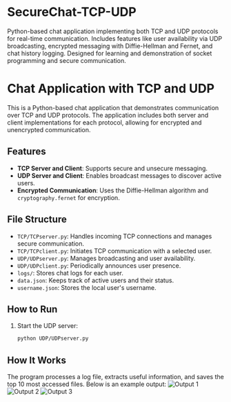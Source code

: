 # SecureChat-TCP-UDP
Python-based chat application implementing both TCP and UDP protocols for real-time communication. Includes features like user availability via UDP broadcasting, encrypted messaging with Diffie-Hellman and Fernet, and chat history logging. Designed for learning and demonstration of socket programming and secure communication.
# Chat Application with TCP and UDP

This is a Python-based chat application that demonstrates communication over TCP and UDP protocols. The application includes both server and client implementations for each protocol, allowing for encrypted and unencrypted communication.

## Features
- **TCP Server and Client**: Supports secure and unsecure messaging.
- **UDP Server and Client**: Enables broadcast messages to discover active users.
- **Encrypted Communication**: Uses the Diffie-Hellman algorithm and `cryptography.fernet` for encryption.

## File Structure
- `TCP/TCPserver.py`: Handles incoming TCP connections and manages secure communication.
- `TCP/TCPclient.py`: Initiates TCP communication with a selected user.
- `UDP/UDPserver.py`: Manages broadcasting and user availability.
- `UDP/UDPclient.py`: Periodically announces user presence.
- `logs/`: Stores chat logs for each user.
- `data.json`: Keeps track of active users and their status.
- `username.json`: Stores the local user's username.

## How to Run
1. Start the UDP server:
   ```bash
   python UDP/UDPserver.py
## How It Works
The program processes a log file, extracts useful information, and saves the top 10 most accessed files. Below is an example output:
![Output 1](1.png)
![Output 2](2.png)
![Output 3](3.png)


